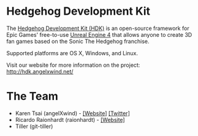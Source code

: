 Hedgehog Development Kit
========================

The [Hedgehog Development Kit (HDK)](http://hdk.angelxwind.net/) is an open-source framework for Epic Games' free-to-use [Unreal Engine 4](http://unrealengine.com/) that allows anyone to create 3D fan games based on the Sonic The Hedgehog franchise.

Supported platforms are OS X, Windows, and Linux.

Visit our website for more information on the project: http://hdk.angelxwind.net/

The Team
========

* Karen Tsai (angelXwind) - [[Website]](http://angelxwind.net/) [[Twitter]](http://twitter.com/angelXwind)
* Ricardo Raionhardt (raionhardt) - [[Website]](http://raionhardt.cf/)
* Tiller (git-tiller)